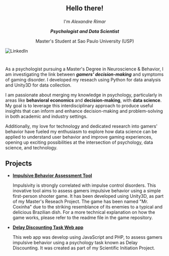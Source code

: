 
## <p align=center> Hello there! </p> 
<p align=center> I'm <i>Alexandre Rimar</i> </p> 
<p align=center> <b><i>Psychologist and Data Scientist</i></b> </p>
<p align=center> Master's Student at Sao Paulo University (USP) </p> 

![LinkedIn](https://linkedin.com)

#
As a psychologist pursuing a Master's Degree in Neuroscience & Behavior, I am investigating the link between **_gamers' decision-making_** and symptoms of gaming disorder. I developed my reseach using Python for data analysis and Unity3D for data collection.

I am passionate about merging my knowledge in psychology, particularly in areas like **behavioral economics** and **decision-making**, with **data science**. My goal is to leverage this interdisciplinary approach to produce useful insights that can inform and enhance decision-making and problem-solving in both academic and industry settings. 

Additionally, my love for technology and dedicated research into gamers' behavior have fueled my enthusiasm to explore how data science can be applied to understand user behavior and improve gaming experiences, opening up exciting possibilities at the intersection of psychology, data science, and technology.


## Projects
* [**Impulsive Behavior Assessment Tool**](https://github.com/alexandrerimar/mrcoxinha-game)
  <p>Impulsivity is strongly correlated with impulse control disorders. This inovative tool aims to assess gamers impulsive behavior using a simple first-person shooter game. It has been developed using Unity3D, as part of my Master's Reseach Project. The game has been named "Mr. Coxinha" due to the striking resemblance of its enemies to a typical and delicious Brazilian dish. For a more technical explanation on how the game works, please refer to the readme file in the game repository.</p> 
* [**Delay Discounting Task Web app**](https://github.com/alexandrerimar/dlc)
  <p> This web app was develop using JavaScript and PHP, to assess gamers impulsive behavior using a psychology task known as Delay Discounting. It was created as part of my Scientific Initiation Project. </p>  




